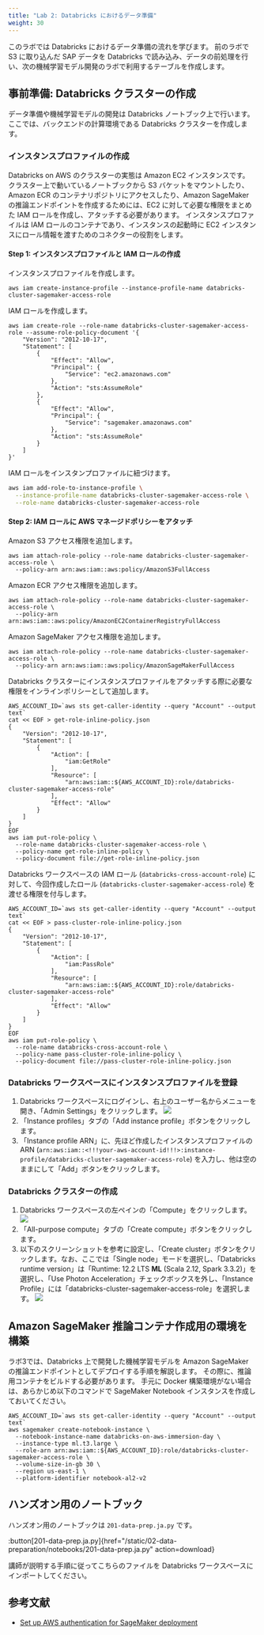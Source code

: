 ```yaml
---
title: "Lab 2: Databricks におけるデータ準備"
weight: 30
---
```


このラボでは Databricks におけるデータ準備の流れを学びます。
前のラボで S3 に取り込んだ SAP データを Databricks で読み込み、データの前処理を行い、次の機械学習モデル開発のラボで利用するテーブルを作成します。

## 事前準備: Databricks クラスターの作成

データ準備や機械学習モデルの開発は Databricks ノートブック上で行います。
ここでは、バックエンドの計算環境である Databricks クラスターを作成します。

### インスタンスプロファイルの作成

Databricks on AWS のクラスターの実態は Amazon EC2 インスタンスです。
クラスター上で動いているノートブックから S3 バケットをマウントしたり、Amazon ECR のコンテナリポジトリにアクセスしたり、Amazon SageMaker の推論エンドポイントを作成するためには、EC2 に対して必要な権限をまとめた IAM ロールを作成し、アタッチする必要があります。
インスタンスプロファイルは IAM ロールのコンテナであり、インスタンスの起動時に EC2 インスタンスにロール情報を渡すためのコネクターの役割をします。

#### Step 1: インスタンスプロファイルと IAM ロールの作成

インスタンスプロファイルを作成します。

```bash:
aws iam create-instance-profile --instance-profile-name databricks-cluster-sagemaker-access-role
```

IAM ロールを作成します。

```bash:
aws iam create-role --role-name databricks-cluster-sagemaker-access-role --assume-role-policy-document '{
    "Version": "2012-10-17",
    "Statement": [
        {
            "Effect": "Allow",
            "Principal": {
                "Service": "ec2.amazonaws.com"
            },
            "Action": "sts:AssumeRole"
        },
        {
            "Effect": "Allow",
            "Principal": {
                "Service": "sagemaker.amazonaws.com"
            },
            "Action": "sts:AssumeRole"
        }
    ]
}'
```

IAM ロールをインスタンプロファイルに紐づけます。

```bash
aws iam add-role-to-instance-profile \
  --instance-profile-name databricks-cluster-sagemaker-access-role \
  --role-name databricks-cluster-sagemaker-access-role
```

<!--
#### Step 1: IAM ロールの作成

1. AWS コンソールで、IAM サービスに移動します。
2. サイドバーの「Roles」タブをクリックします。
3. 「Create role」をクリックします。
4. 「Trusted entity type」で「AWS service」を選択します。
5. 「Use case」で「EC2」を選択し、「Next」をクリックします。
![](/static/03-machine-learning/select-trusted-entity.png)
6. 「Add permissions」の画面で「AmazonSageMakerFullAccess」ポリシーを検索し、選択します。
![](/static/03-machine-learning/add-sagemaker-full-access.png)
::alert[ここでは簡単のために広い権限を付与していますが、実際の運用では最小権限の原則に則り、必要な権限だけに絞って付与するようにしてください。]{type=warning}
7. 「Next」をクリックします。
8. 「Role details」の「Role name」に任意の名前を入力します (例: `databricks-cluster-sagemaker-access-role`)。
9. 「Create role」をクリックします。

#### Step 2: 作成した IAM ロールの信頼関係を更新

1. ロール作成後に表示される「View role」ボタンをクリックします。見つからない場合は、ロールの検索バーに作成したロール名を入力し、ロール名のリンクをクリックします。
![](/static/03-machine-learning/view-databricks-cluster-sagemaker-access-role.png)
2. 「Trust relationships」タブを開き、「Edit trust relationship」をクリックします。
3. エディタに以下の JSON をペーストして「Update policy」をクリックします。
```json:
{
  "Version": "2012-10-17",
  "Statement": [
    {
      "Effect": "Allow",
      "Principal": {
        "Service": "ec2.amazonaws.com"
      },
      "Action": "sts:AssumeRole"
    },
    {
      "Effect": "Allow",
      "Principal": {
        "Service": "sagemaker.amazonaws.com"
      },
      "Action": "sts:AssumeRole"
    }
  ]
}
```
-->

#### Step 2: IAM ロールに AWS マネージドポリシーをアタッチ 

Amazon S3 アクセス権限を追加します。
```bash:
aws iam attach-role-policy --role-name databricks-cluster-sagemaker-access-role \
  --policy-arn arn:aws:iam::aws:policy/AmazonS3FullAccess
```

Amazon ECR アクセス権限を追加します。
```bash:
aws iam attach-role-policy --role-name databricks-cluster-sagemaker-access-role \
  --policy-arn arn:aws:iam::aws:policy/AmazonEC2ContainerRegistryFullAccess
```

Amazon SageMaker アクセス権限を追加します。
```bash:
aws iam attach-role-policy --role-name databricks-cluster-sagemaker-access-role \
  --policy-arn arn:aws:iam::aws:policy/AmazonSageMakerFullAccess
```

Databricks クラスターにインスタンスプロファイルをアタッチする際に必要な権限をインラインポリシーとして追加します。

```bash:
AWS_ACCOUNT_ID=`aws sts get-caller-identity --query "Account" --output text`
cat << EOF > get-role-inline-policy.json
{
    "Version": "2012-10-17",
    "Statement": [
        {
            "Action": [
                "iam:GetRole"
            ],
            "Resource": [
                "arn:aws:iam::${AWS_ACCOUNT_ID}:role/databricks-cluster-sagemaker-access-role"
            ],
            "Effect": "Allow"
        }
    ]
}
EOF
aws iam put-role-policy \
  --role-name databricks-cluster-sagemaker-access-role \
  --policy-name get-role-inline-policy \
  --policy-document file://get-role-inline-policy.json
```

Databricks ワークスペースの IAM ロール (`databricks-cross-account-role`) に対して、今回作成したロール (`databricks-cluster-sagemaker-access-role`) を渡せる権限を付与します。

```bash:
AWS_ACCOUNT_ID=`aws sts get-caller-identity --query "Account" --output text`
cat << EOF > pass-cluster-role-inline-policy.json
{
    "Version": "2012-10-17",
    "Statement": [
        {
            "Action": [
                "iam:PassRole"
            ],
            "Resource": [
                "arn:aws:iam::${AWS_ACCOUNT_ID}:role/databricks-cluster-sagemaker-access-role"
            ],
            "Effect": "Allow"
        }
    ]
}
EOF
aws iam put-role-policy \
  --role-name databricks-cross-account-role \
  --policy-name pass-cluster-role-inline-policy \
  --policy-document file://pass-cluster-role-inline-policy.json
```


### Databricks ワークスペースにインスタンスプロファイルを登録

1. Databricks ワークスペースにログインし、右上のユーザー名からメニューを開き、「Admin Settings」をクリックします。
![](/static/02-data-preparation/admin-settings.png)
2. 「Instance profiles」タブの「Add instance profile」ボタンをクリックします。
3. 「Instance profile ARN」に、先ほど作成したインスタンスプロファイルの ARN (`arn:aws:iam::<!!!your-aws-account-id!!!>:instance-profile/databricks-cluster-sagemaker-access-role`) を入力し、他は空のままにして「Add」ボタンをクリックします。

### Databricks クラスターの作成

1. Databricks ワークスペースの左ペインの「Compute」をクリックします。
![](/static/02-data-preparation/compute.png)
2. 「All-purpose compute」タブの「Create compute」ボタンをクリックします。
3. 以下のスクリーンショットを参考に設定し、「Create cluster」ボタンをクリックします。なお、ここでは「Single node」モードを選択し、「Databricks runtime version」は「Runtime: 12.2 LTS **ML** (Scala 2.12, Spark 3.3.2)」を選択し、「Use Photon Acceleration」チェックボックスを外し、「Instance Profile」には「databricks-cluster-sagemaker-access-role」を選択します。
![](/static/02-data-preparation/create-cluster.png)

## Amazon SageMaker 推論コンテナ作成用の環境を構築

ラボ3では、Databricks 上で開発した機械学習モデルを Amazon SageMaker の推論エンドポイントとしてデプロイする手順を解説します。
その際に、推論用コンテナをビルドする必要があります。
手元に Docker 構築環境がない場合は、あらかじめ以下のコマンドで SageMaker Notebook インスタンスを作成しておいてください。

```bash:
AWS_ACCOUNT_ID=`aws sts get-caller-identity --query "Account" --output text`
aws sagemaker create-notebook-instance \
  --notebook-instance-name databricks-on-aws-immersion-day \
  --instance-type ml.t3.large \
  --role-arn arn:aws:iam::${AWS_ACCOUNT_ID}:role/databricks-cluster-sagemaker-access-role \
  --volume-size-in-gb 30 \
  --region us-east-1 \
  --platform-identifier notebook-al2-v2 
```

## ハンズオン用のノートブック

ハンズオン用のノートブックは `201-data-prep.ja.py` です。

:button[201-data-prep.ja.py]{href="/static/02-data-preparation/notebooks/201-data-prep.ja.py" action=download}

講師が説明する手順に従ってこちらのファイルを Databricks ワークスペースにインポートしてください。

<!--
## Databricks ワークスペースにハンズオン用のノートブックをアップロード

以下のボタンを右クリックしてローカル PC 内に `201-data-prep.ja.py` を保存してください。

:button[201-data-prep.ja.py]{href="/static/02-data-preparation/notebooks/201-data-prep.ja.py" action=download}

1. Databricks ワークスペースの左ペインの「Workspace」をクリックします。
2. 「Home」を右クリックして、「Import」をクリックします。
![](/static/02-data-preparation/import.png)
3. 以下のモーダル画面が表示されるので、灰色の枠内にダウンロードした `201-data-prep.ja.py` をドラッグアンドドロップし、「Import」ボタンをクリックします。
![](/static/02-data-preparation/import-modal.png)
4. 
-->



## 参考文献

- [Set up AWS authentication for SageMaker deployment](https://docs.databricks.com/administration-guide/cloud-configurations/aws/sagemaker.html)
